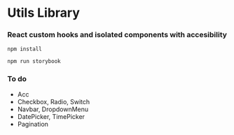 # Utils Library

### React custom hooks and isolated components with accesibility

`npm install`

`npm run storybook`

### To do

- Acc
- Checkbox, Radio, Switch
- Navbar, DropdownMenu
- DatePicker, TimePicker
- Pagination
